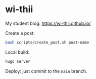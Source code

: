 # wi-thii

My student blog: https://wi-thii.github.io/

Create a post:

```sh
bash scripts/create_post.sh post-name
```

Local build:

```sh
hugo server
```

Deploy: just commit to the `main` branch.